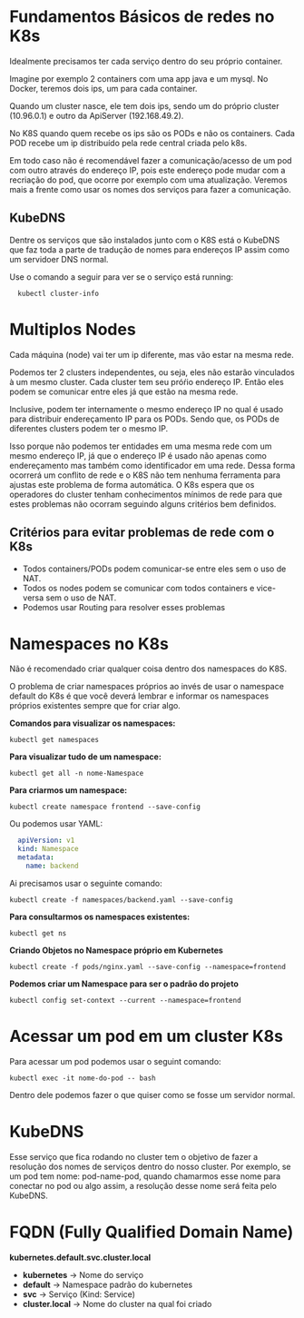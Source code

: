 # Fundamentos Básicos de redes no K8s
Idealmente precisamos ter cada serviço dentro do seu próprio container.

Imagine por exemplo 2 containers com uma app java e um mysql. No Docker, teremos dois ips, um para cada container.

Quando um cluster nasce, ele tem dois ips, sendo um do próprio cluster (10.96.0.1) e outro da ApiServer (192.168.49.2).

No K8S quando quem recebe os ips são os PODs e não os containers. Cada POD recebe um ip distribuído pela rede central criada pelo k8s.

Em todo caso não é recomendável fazer a comunicação/acesso de um pod com outro através do endereço IP, pois este endereço pode mudar com a recriação do pod, que ocorre por exemplo com uma atualização. Veremos mais a frente como usar os nomes dos serviços para fazer a comunicação.

## KubeDNS
Dentre os serviços que são instalados junto com o K8S está o KubeDNS que faz toda a parte de tradução de nomes para endereços IP assim como um servidoer DNS normal.

Use o comando a seguir para ver se o serviço está running:
```shell
  kubectl cluster-info
```

# Multiplos Nodes
Cada máquina (node) vai ter um ip diferente, mas vão estar na mesma rede.

Podemos ter 2 clusters independentes, ou seja, eles não estarão vinculados à um mesmo cluster. Cada cluster tem seu próŕio endereço IP. Então eles podem se comunicar entre eles já que estão na mesma rede.

Inclusive, podem ter internamente o mesmo endereço IP no qual é usado para distribuir endereçamento IP para os PODs. Sendo que, os PODs de diferentes clusters podem ter o mesmo IP.

Isso porque não podemos ter entidades em uma mesma rede com um mesmo endereço IP, já que o endereço IP é usado não apenas como endereçamento mas também como identificador em uma rede.
Dessa forma ocorrerá um conflito de rede e o K8S não tem nenhuma ferramenta para ajustas este problema de forma automática.
O K8s espera que os operadores do cluster tenham conhecimentos mínimos de rede para que estes problemas não ocorram seguindo alguns critérios bem definidos.

## Critérios para evitar problemas de rede com o K8s
* Todos containers/PODs podem comunicar-se entre eles sem o uso de NAT.
* Todos os nodes podem se comunicar com todos containers e vice-versa sem o uso de NAT.
* Podemos usar Routing para resolver esses problemas

# Namespaces no K8s
Não é recomendado criar qualquer coisa dentro dos namespaces do K8S.

O problema de criar namespaces próprios ao invés de usar o namespace default do K8s é que você deverá lembrar e informar os namespaces próprios existentes sempre que for criar algo.

**Comandos para visualizar os namespaces:**
```shell
kubectl get namespaces
```
**Para visualizar tudo de um namespace:**
```shell
kubectl get all -n nome-Namespace
```
**Para criarmos um namespace:**
```shell
kubectl create namespace frontend --save-config
```
Ou podemos usar YAML:
```yaml
  apiVersion: v1
  kind: Namespace
  metadata:
    name: backend
```
Ai precisamos usar o seguinte comando:
```shell
kubectl create -f namespaces/backend.yaml --save-config
```
**Para consultarmos os namespaces existentes:**
```shell
kubectl get ns
```
**Criando Objetos no Namespace próprio em Kubernetes**
```shell
kubectl create -f pods/nginx.yaml --save-config --namespace=frontend
```
**Podemos criar um Namespace para ser o padrão do projeto**
```shell
kubectl config set-context --current --namespace=frontend
```
# Acessar um pod em um cluster K8s
Para acessar um pod podemos usar o seguint comando:
```shell
kubectl exec -it nome-do-pod -- bash
```
Dentro dele podemos fazer o que quiser como se fosse um servidor normal.

# KubeDNS
Esse serviço que fica rodando no cluster tem o objetivo de fazer a resolução dos nomes de serviços dentro do nosso cluster. Por exemplo, se um pod tem nome: pod-name-pod, quando chamarmos esse nome para conectar no pod ou algo assim, a resolução desse nome será feita pelo KubeDNS.

# FQDN (Fully Qualified Domain Name)

**kubernetes.default.svc.cluster.local**

* **kubernetes**    -> Nome do serviço
* **default**       -> Namespace padrão do kubernetes
* **svc**           -> Serviço (Kind: Service)
* **cluster.local** -> Nome do cluster na qual foi criado